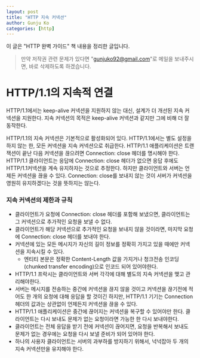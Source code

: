 ```yaml
---
layout: post
title: "HTTP 지속 커넥션"
author: Gunju Ko
categories: [http]
---
```


이 글은 "HTTP 완벽 가이드" 책 내용을 정리한 글입니다.

> 만약 저작권 관련 문제가 있다면 "gunjuko92@gmail.com"로 메일을 보내주시면, 바로 삭제하도록 하겠습니다.

# HTTP/1.1의 지속적 연결

HTTP/1.1에서는 keep-alive 커넥션을 지원하지 않는 대신, 설계가 더 개선된 지속 커넥션을 지원한다. 지속 커넥션의 목적은 keep-alive 커넥션과 같지만 그에 비해 더 잘 동작한다.

HTTP/1.1의 지속 커넥션은 기본적으로 활성화되어 있다. HTTP/1.1에서는 별도 설정을 하지 않는 한, 모든 커넥션을 지속 커넥션으로 취급한다. HTTP/1.1 애플리케이션은 트랜잭션이 끝난 다음 커넥션을 끊으려면 Connection: close 헤더를 명시해야 한다.  HTTP/1.1 클라이언트는 응답에 Connection: close 헤더가 없으면 응답 후에도 HTTP/1.1커넥션을 계속 유지하자는 것으로 추정한다. 하지만 클라이언트와 서버는 언제든 커넥션을 끊을 수 있다. Connection: close를 보내지 않는 것이 서버가 커넥션을 영원히 유지하겠다는 것을 뜻하지는 않는다.

### 지속 커넥션의 제한과 규칙

- 클라이언트가 요청에 Connection: close 헤더를 포함해 보냈으면, 클라이언트는 그 커넥션으로 추가적인 요청을 보낼 수 없다.
- 클라이언트가 해당 커넥션으로 추가적인 요청을 보내지 않을 것이라면, 마지막 요청에 Connection: close 헤더를 보내야 한다.
- 커넥션에 있는 모든 메시지가 자신의 길이 정보를 정확히 가지고 있을 때에만 커넥션을 지속시킬 수 있다.
  - 엔티티 본문은 정확한 Content-Length 값을 가지거나 청크전송 인코딩(chunked transfer encoding)으로 인코드 되어 있어야한다.
- HTTP/1.1 프락시는 클라이언트와 서버 각각에 대해 별도의 지속 커넥션을 맺고 관리해야한다.
- 서버는 메시지를 전송하는 중간에 커넥션을 끊지 않을 것이고 커넥션을 끊기전에 적어도 한 개의 요청에 대해 응답을 할 것이긴 하지만, HTTP/1.1 기기는 Connection 헤더의 값과는 상관없이 언제든지 커넥션을 끊을 수 있다.
- HTTP/1.1 애플리케이션은 중간에 끊어지는 커넥션을 복구할 수 있어야만 한다. 클라이언트는 다시 보내도 문제가 없는 요청이라면 가능한 한 다시 보내야한다.
- 클라이언트는 전체 응답을 받기 전에 커넥션이 끊어지면, 요청을 반복해서 보내도 문제가 없는 경우에는 요청을 다시 보낼 준비가 되어 있어야 한다.
- 하나의 사용자 클라이언트는 서버의 과부하를 방지하기 위해서, 넉넉잡아 두 개의 지속 커넥션만을 유지해야 한다.

